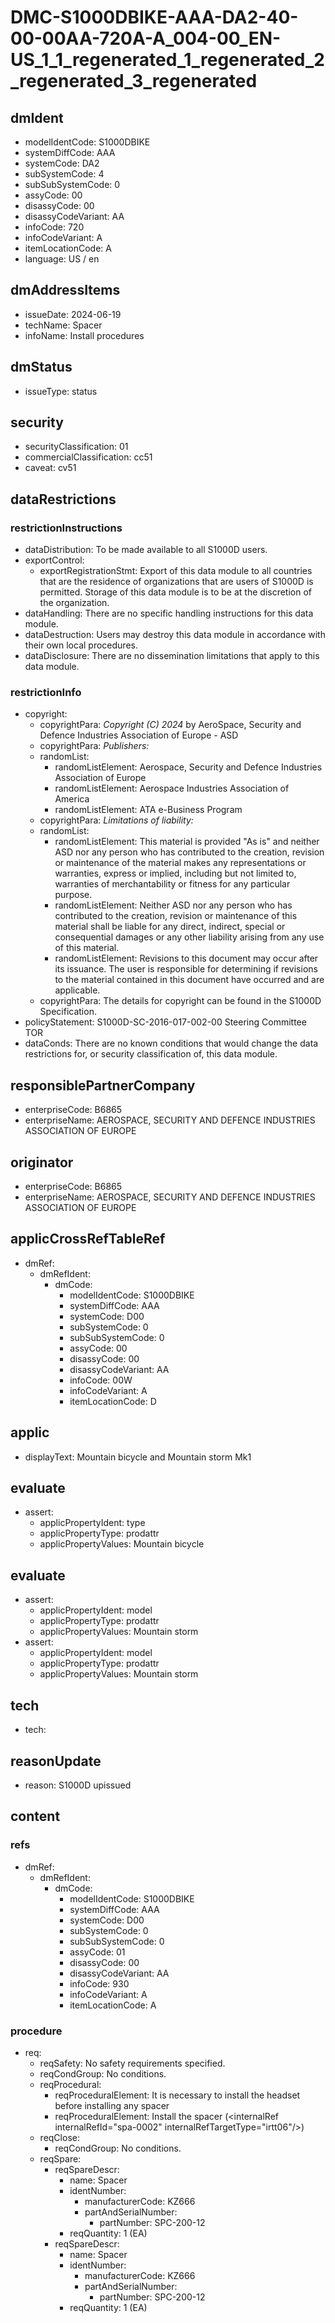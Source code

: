 # DMC-S1000DBIKE-AAA-DA2-40-00-00AA-720A-A_004-00_EN-US_1_1_regenerated_1_regenerated_2_regenerated_3_regenerated

## dmIdent
* modelIdentCode: S1000DBIKE
* systemDiffCode: AAA
* systemCode: DA2
* subSystemCode: 4
* subSubSystemCode: 0
* assyCode: 00
* disassyCode: 00
* disassyCodeVariant: AA
* infoCode: 720
* infoCodeVariant: A
* itemLocationCode: A
* language: US / en

## dmAddressItems
* issueDate: 2024-06-19
* techName: Spacer
* infoName: Install procedures

## dmStatus
* issueType: status

## security
* securityClassification: 01
* commercialClassification: cc51
* caveat: cv51

## dataRestrictions
### restrictionInstructions
* dataDistribution: To be made available to all S1000D users.
* exportControl:
  * exportRegistrationStmt: Export of this data module to all countries that are the residence of organizations that are users of S1000D is permitted. Storage of this data module is to be at the discretion of the organization.
* dataHandling: There are no specific handling instructions for this data module.
* dataDestruction: Users may destroy this data module in accordance with their own local procedures.
* dataDisclosure: There are no dissemination limitations that apply to this data module.

### restrictionInfo
* copyright:
  * copyrightPara: *Copyright (C) 2024* by AeroSpace, Security and Defence Industries Association of Europe - ASD
  * copyrightPara: *Publishers:*
  * randomList:
    * randomListElement: Aerospace, Security and Defence Industries Association of Europe
    * randomListElement: Aerospace Industries Association of America
    * randomListElement: ATA e-Business Program
  * copyrightPara: *Limitations of liability:*
  * randomList:
    * randomListElement: This material is provided "As is" and neither ASD nor any person who has contributed to the creation, revision or maintenance of the material makes any representations or warranties, express or implied, including but not limited to, warranties of merchantability or fitness for any particular purpose.
    * randomListElement: Neither ASD nor any person who has contributed to the creation, revision or maintenance of this material shall be liable for any direct, indirect, special or consequential damages or any other liability arising from any use of this material.
    * randomListElement: Revisions to this document may occur after its issuance. The user is responsible for determining if revisions to the material contained in this document have occurred and are applicable.
  * copyrightPara: The details for copyright can be found in the S1000D Specification.
* policyStatement: S1000D-SC-2016-017-002-00 Steering Committee TOR
* dataConds: There are no known conditions that would change the data restrictions for, or security classification of, this data module.

## responsiblePartnerCompany
* enterpriseCode: B6865
* enterpriseName: AEROSPACE, SECURITY AND DEFENCE INDUSTRIES ASSOCIATION OF EUROPE

## originator
* enterpriseCode: B6865
* enterpriseName: AEROSPACE, SECURITY AND DEFENCE INDUSTRIES ASSOCIATION OF EUROPE

## applicCrossRefTableRef
* dmRef:
  * dmRefIdent:
    * dmCode:
      * modelIdentCode: S1000DBIKE
      * systemDiffCode: AAA
      * systemCode: D00
      * subSystemCode: 0
      * subSubSystemCode: 0
      * assyCode: 00
      * disassyCode: 00
      * disassyCodeVariant: AA
      * infoCode: 00W
      * infoCodeVariant: A
      * itemLocationCode: D

## applic
* displayText: Mountain bicycle and Mountain storm Mk1

## evaluate
* assert:
  * applicPropertyIdent: type
  * applicPropertyType: prodattr
  * applicPropertyValues: Mountain bicycle

## evaluate
* assert:
  * applicPropertyIdent: model
  * applicPropertyType: prodattr
  * applicPropertyValues: Mountain storm
* assert:
  * applicPropertyIdent: model
  * applicPropertyType: prodattr
  * applicPropertyValues: Mountain storm

## tech
* tech:

## reasonUpdate
* reason: S1000D upissued

## content
### refs
* dmRef:
  * dmRefIdent:
    * dmCode:
      * modelIdentCode: S1000DBIKE
      * systemDiffCode: AAA
      * systemCode: D00
      * subSystemCode: 0
      * subSubSystemCode: 0
      * assyCode: 01
      * disassyCode: 00
      * disassyCodeVariant: AA
      * infoCode: 930
      * infoCodeVariant: A
      * itemLocationCode: A

### procedure
* req:
  * reqSafety: No safety requirements specified.
  * reqCondGroup: No conditions.
  * reqProcedural:
    * reqProceduralElement: It is necessary to install the headset before installing any spacer
    * reqProceduralElement: Install the spacer (&lt;internalRef internalRefId="spa-0002" internalRefTargetType="irtt06"/&gt;)
  * reqClose:
    * reqCondGroup: No conditions.
  * reqSpare:
    * reqSpareDescr:
      * name: Spacer
      * identNumber:
        * manufacturerCode: KZ666
        * partAndSerialNumber:
          * partNumber: SPC-200-12
      * reqQuantity: 1 (EA)
    * reqSpareDescr:
      * name: Spacer
      * identNumber:
        * manufacturerCode: KZ666
        * partAndSerialNumber:
          * partNumber: SPC-200-12
      * reqQuantity: 1 (EA)